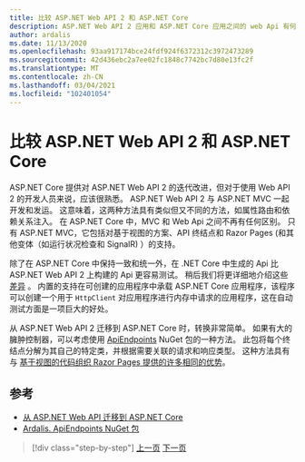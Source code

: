 ```yaml
---
title: 比较 ASP.NET Web API 2 和 ASP.NET Core
description: ASP.NET Web API 2 应用和 ASP.NET Core 应用之间的 web Api 有何不同？
author: ardalis
ms.date: 11/13/2020
ms.openlocfilehash: 93aa917174bce24fdf924f6372312c3972473289
ms.sourcegitcommit: 42d436ebc2a7ee02fc1848c7742bc7d80e13fc2f
ms.translationtype: MT
ms.contentlocale: zh-CN
ms.lasthandoff: 03/04/2021
ms.locfileid: "102401054"
---
```

# <a name="compare-aspnet-web-api-2-and-aspnet-core"></a>比较 ASP.NET Web API 2 和 ASP.NET Core

ASP.NET Core 提供对 ASP.NET Web API 2 的迭代改进，但对于使用 Web API 2 的开发人员来说，应该很熟悉。 ASP.NET Web API 2 与 ASP.NET MVC 一起开发和发运。 这意味着，这两种方法具有类似但又不同的方法，如属性路由和依赖关系注入。 在 ASP.NET Core 中，MVC 和 Web Api 之间不再有任何区别。 只有 ASP.NET MVC，它包括对基于视图的方案、API 终结点和 Razor Pages (和其他变体（如运行状况检查和 SignalR) ）的支持。

除了在 ASP.NET Core 中保持一致和统一外，在 .NET Core 中生成的 Api 比 ASP.NET Web API 2 上构建的 Api 更容易测试。 稍后我们将更详细地介绍这些 [差异](testing-differences.md) 。 内置的支持在可创建的应用程序中承载 ASP.NET Core 应用程序，该程序可以创建一个用于 `HttpClient` 对应用程序进行内存中请求的应用程序，这在自动测试方面是一项巨大的好处。

从 ASP.NET Web API 2 迁移到 ASP.NET Core 时，转换非常简单。 如果有大的臃肿控制器，可以考虑使用 [ApiEndpoints](https://www.nuget.org/packages/Ardalis.ApiEndpoints/) NuGet 包的一种方法。 此包将每个终结点分解为其自己的特定类，并根据需要关联的请求和响应类型。 这种方法具有与 [基于视图的代码组织 Razor Pages 提供的许多相同的优势](comparing-razor-pages-aspnet-mvc.md)。

## <a name="references"></a>参考

- [从 ASP.NET Web API 迁移到 ASP.NET Core](/aspnet/core/migration/webapi)
- [Ardalis. ApiEndpoints NuGet 包](https://www.nuget.org/packages/Ardalis.ApiEndpoints/)

>[!div class="step-by-step"]
>[上一页](comparing-razor-pages-aspnet-mvc.md)
>[下一页](authentication-differences.md)
